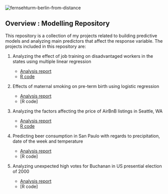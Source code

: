 ![fernsehturm-berlin-from-distance](https://user-images.githubusercontent.com/71023894/94692511-9931e780-0300-11eb-98a8-8f27e5b880b6.jpg)


## Overview : Modelling Repository 

This repository is a collection of my projects related to building predictive models and analyzing main predictors that affect the response variable. The projects included in this repository are:

1. Analyzing the effect of job training on disadvantaged workers in the states using multiple linear regression 
    * [Analysis report](https://github.com/hellonina/Modelling/blob/master/job-training.md) 
    * [R code](https://github.com/hellonina/Modelling/blob/master/job-training-code)


2. Effects of maternal smoking on pre-term birth using logistic regression 
    * [Analysis report](https://github.com/hellonina/Modelling/blob/master/preterm-birth.md)
    * [R code] 

3. Analyzing the factors affecting the price of AirBnB listings in Seattle, WA 
    * [Analysis report](https://github.com/hellonina/Modelling/blob/master/airbnb-listings.md)
    * [R code](https://github.com/hellonina/Modelling/blob/master/airbnb-listings-code)

4. Predicting beer consumption in San Paulo with regards to precipitation, date of the week and temperature
    * [Analysis report](https://github.com/hellonina/Modelling/blob/master/beer-consumption.md)
    * [R code] 
    

5. Analyzing unexpected high votes for Buchanan in US presential election of 2000 
    * [Analysis report](https://github.com/hellonina/Modelling/blob/master/us-presidential-election.md)
    * [R code] 
